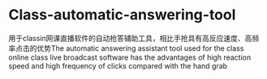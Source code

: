 # Class-automatic-answering-tool
用于classin网课直播软件的自动抢答辅助工具，相比手抢具有高反应速度、高频率点击的优势The automatic answering assistant tool used for the class online class live broadcast software has the advantages of high reaction speed and high frequency of clicks compared with the hand grab
